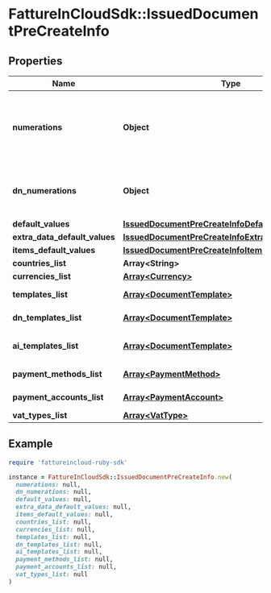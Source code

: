 # FattureInCloudSdk::IssuedDocumentPreCreateInfo

## Properties

| Name | Type | Description | Notes |
| ---- | ---- | ----------- | ----- |
| **numerations** | **Object** | Next numbers by year and numeration name (for the given document type). | [optional] |
| **dn_numerations** | **Object** | Next numbers by year and numeration name (for delivery_notes). | [optional] |
| **default_values** | [**IssuedDocumentPreCreateInfoDefaultValues**](IssuedDocumentPreCreateInfoDefaultValues.md) |  | [optional] |
| **extra_data_default_values** | [**IssuedDocumentPreCreateInfoExtraDataDefaultValues**](IssuedDocumentPreCreateInfoExtraDataDefaultValues.md) |  | [optional] |
| **items_default_values** | [**IssuedDocumentPreCreateInfoItemsDefaultValues**](IssuedDocumentPreCreateInfoItemsDefaultValues.md) |  | [optional] |
| **countries_list** | **Array&lt;String&gt;** | Countries list. | [optional] |
| **currencies_list** | [**Array&lt;Currency&gt;**](Currency.md) | Currencies list. | [optional] |
| **templates_list** | [**Array&lt;DocumentTemplate&gt;**](DocumentTemplate.md) | Document templates list. | [optional] |
| **dn_templates_list** | [**Array&lt;DocumentTemplate&gt;**](DocumentTemplate.md) | Delivery note templates list. | [optional] |
| **ai_templates_list** | [**Array&lt;DocumentTemplate&gt;**](DocumentTemplate.md) | Accompanying invoice templates list. | [optional] |
| **payment_methods_list** | [**Array&lt;PaymentMethod&gt;**](PaymentMethod.md) | Payment methods list. | [optional] |
| **payment_accounts_list** | [**Array&lt;PaymentAccount&gt;**](PaymentAccount.md) | Payment accounts list. | [optional] |
| **vat_types_list** | [**Array&lt;VatType&gt;**](VatType.md) | Vat types list. | [optional] |

## Example

```ruby
require 'fattureincloud-ruby-sdk'

instance = FattureInCloudSdk::IssuedDocumentPreCreateInfo.new(
  numerations: null,
  dn_numerations: null,
  default_values: null,
  extra_data_default_values: null,
  items_default_values: null,
  countries_list: null,
  currencies_list: null,
  templates_list: null,
  dn_templates_list: null,
  ai_templates_list: null,
  payment_methods_list: null,
  payment_accounts_list: null,
  vat_types_list: null
)
```

